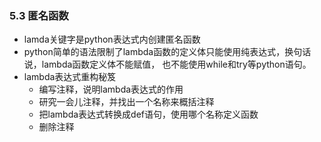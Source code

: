### 5.3 匿名函数* lamda关键字是python表达式内创建匿名函数* python简单的语法限制了lambda函数的定义体只能使用纯表达式，换句话说，lambda函数定义体不能赋值，也不能使用while和try等python语句。* lambda表达式重构秘笈    * 编写注释，说明lambda表达式的作用    * 研究一会儿注释，并找出一个名称来概括注释    * 把lambda表达式转换成def语句，使用哪个名称定义函数    * 删除注释